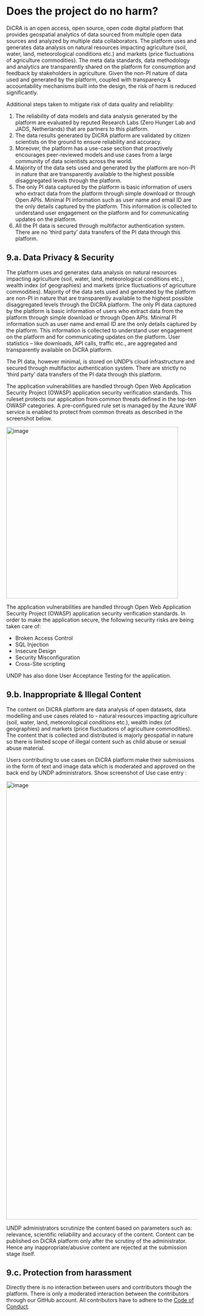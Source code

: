# Does the project do no harm?

DiCRA is an open access, open source, open code digital platform that provides geospatial analytics of data sourced from multiple open data sources and analyzed by multiple data collaborators. The platform uses and generates data analysis on natural resources impacting agriculture (soil, water, land, meteorological conditions etc.) and markets (price fluctuations of agriculture commodities). The meta data standards, data methodology and analytics are transparently shared on the platform for consumption and feedback by stakeholders in agriculture. Given the non-PI nature of data used and generated by the platform, coupled with transparency & accountability mechanisms built into the design, the risk of harm is reduced significantly.  

Additional  steps taken to mitigate risk of data quality and reliability:
1.	The reliability of data models and data analysis generated by the platform are evaluated by reputed Research Labs (Zero Hunger Lab and JADS, Netherlands) that are partners to this platform. 
2.	The data results generated by DiCRA platform are validated by citizen scientists on the ground to ensure reliability and accuracy. 
3.	Moreover, the platform has a use-case section that proactively encourages peer-reviewed models and use cases from a large community of data scientists across the world. 
4.	Majority of the data sets used and generated by the platform are non-PI in nature that are transparently available to the highest possible disaggregated levels through the platform. 
5.	The only PI data captured by the platform is basic information of users who extract data from the platform through simple download or through Open APIs. Minimal PI information such as user name and email ID are the only details captured by the platform. This information is collected to understand user engagement on the platform and for communicating updates on the platform. 
6.	All the PI data is secured through multifactor authentication system. There are no ‘third party’ data transfers of the PI data through this platform.

## 9.a. Data Privacy & Security

The platform uses and generates data analysis on natural resources impacting agriculture (soil, water, land, meteorological conditions etc.), wealth index (of geographies) and markets (price fluctuations of agriculture commodities). Majority of the data sets used and generated by the platform are non-PI in nature that are transparently available to the highest possible disaggregated levels through the DiCRA platform. 
The only PI data captured by the platform is basic information of users who extract data from the platform through simple download or through Open APIs. Minimal PI information such as user name and email ID are the only details captured by the platform. This information is collected to understand user engagement on the platform and for communicating updates on the platform. User statistics – like downloads, API calls, traffic etc., are aggregated and transparently available on DiCRA platform.

The PI data, however minimal, is stored on UNDP’s cloud infrastructure and secured through multifactor authentication system. There are strictly no ‘third party’ data transfers of the PI data through this platform. 

The application vulnerabilities are handled through Open Web Application Security Project (OWASP) application security verification standards. This ruleset protects our application from common threats defined in the top-ten OWASP categories. A pre-configured rule set is managed by the Azure WAF service is enabled to protect from common threats as described in the screenshot below. 

<img width="452" alt="image" src="https://user-images.githubusercontent.com/42402451/157637304-c1597775-0846-44dc-a801-da8e3ca2aa3e.png">


The application vulnerabilities are handled through Open Web Application Security Project (OWASP) application security verification standards. In order to make the application secure, the following security risks are being taken care of: 
- Broken Access Control 
- SQL Injection 
- Insecure Design 
- Security Misconfiguration
- Cross-Site scripting

UNDP has also done User Acceptance Testing for the application.


## 9.b. Inappropriate & Illegal Content

The content on DiCRA platform are data analysis of open datasets, data modelling and use cases related to - natural resources impacting agriculture (soil, water, land, meteorological conditions etc.), wealth index (of geographies) and markets (price fluctuations of agriculture commodities).  The content that is collected and distributed is majorly geospatial in nature so there is limited scope of illegal content such as child abuse or sexual abuse material.

Users contributing to use cases on DiCRA platform make their submissions in the form of text and image data which is moderated and approved on the back end by UNDP administrators. Show screenshot of Use case entry :

<img width="1155" alt="image" src="https://user-images.githubusercontent.com/42402451/158346445-aae77906-f8e1-4148-a2b5-5650b974c4fc.png">

UNDP administrators scrutinize the content based on parameters such as: relevance, scientific reliability and accuracy of the content. Content can be published on DiCRA platform only after the scrutiny of the administrator. Hence any inappropriate/abusive content are rejected at the submission stage itself.


## 9.c. Protection from harassment

Directly there is no interaction between users and contributors though the platform. There is only a moderated interaction between the contributors through our GitHub account. All contributors have to adhere to the [Code of Conduct](https://github.com/undpindia/dicra/blob/main/CODE_OF_CONDUCT.md).


